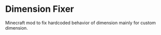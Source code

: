 # Dimension Fixer

Minecraft mod to fix hardcoded behavior of dimension mainly for custom dimension.
